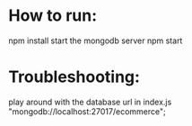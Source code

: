 # How to run:
npm install
start the mongodb server
npm start

# Troubleshooting:
play around with the database url in index.js "mongodb://localhost:27017/ecommerce";
